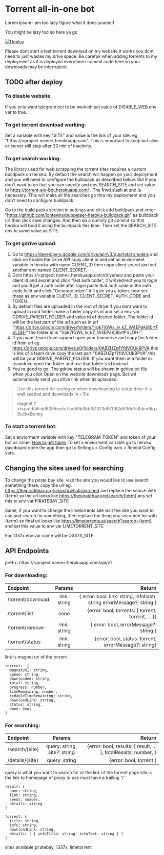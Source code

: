 # Torrent all-in-one bot

Lorem ipsum i am too lazy figure what it does yourself

You might be lazy too so here ya go:

[![Deploy](https://www.herokucdn.com/deploy/button.svg)](https://heroku.com/deploy?template=https://github.com/patheticGeek/torrent-aio-bot)

Please dont start a test torrent download on my website it works you dont need to just wastes my drive space. Be carefuk when adding torrents to my deployment as it is deployed everytime i commit code here so your downloads may be interrupted.

## TODO after deploy

### To disable website

If you only want telegram bot to be workinh set value of DISABLE_WEB env var to true.

### To get torrent download working:

Set a variable with key "SITE" and value is the link of your site. eg. "https://\<project name>.herokuapp.com". This is important to keep bot alive or server will stop after 30 min of inactivity.

### To get search working:

The library used for web scrapping the torrent sites requires a custom buildpack on heroku. By default the search will happen on your deployment and you will need to configure the buildpack as described below. But if you don't want to do that you can specify and env SEARCH_SITE and set value to https://torrent-aio-bot.herokuapp.com/ . The frwd slash at end is necessary. This will make all the searches go thru my deployment and you don't need to configure buildpack.

Go to the build packs section in settings and click add buildpack and enter "https://github.com/jontewks/puppeteer-heroku-buildpack.git" as buildpack url then click save changes. And then do a dummy git commit so that heroku will buid it using the buildpack this time. Then set the SEARCH_SITE env to same value as SITE.

### To get gdrive upload:

1. Go to https://developers.google.com/drive/api/v3/quickstart/nodejs and click on Enable the Drive API
   copy client id and set an enviorment variable in heroku with name CLIENT_ID then copy client secret and set another env named CLIENT_SECRET.
2. Goto https://\<project name>.herokuapp.com/drivehelp and paste your client id and secret and click "Get auth code", it will redirect you to login and you'll get a auth code after login paste that auth code in the auth code feild and click "Generate token" it'll give you a token. now set these as env variable CLIENT_ID, CLIENT_SECRET, AUTH_CODE and TOKEN.
3. By default files are uploaded in the root of drive if you dont want to upload in root folder make a folder copy its id and set a env var GDRIVE_PARENT_FOLDER and value id of desired folder. The folder id will be the last part of the url such as in url "https://drive.google.com/drive/folders/1rpk7tGWs_lv_kZ_W4EPaKj8brfFVLOH-" the folder id is "1rpk7tGWs_lv_kZ_W4EPaKj8brfFVLOH-".
4. If you want team drive support open your teamdrive and copy the folder id from url eg. https://drive.google.com/drive/u/0/folders/0ABZHZpfYfdVCUk9PVA this is link of a team drive copy the last part "0ABZHZpfYfdVCUk9PVA" this will be your GDRIVE_PARENT_FOLDER. If you want them in a folder in teamdrive open the folder and use that folder's id instead.
5. You're good to go. The gdrive status will be shown in gdrive.txt file when you click Open on the website downloads page. Bot wil automatically send you drive link when its uploaded.

> Use this torrent for testing or when downloading to setup drive it is well seeded and downloads in ~10s
>
> magnet:?xt=urn:btih:dd8255ecdc7ca55fb0bbf81323d87062db1f6d1c&dn=Big+Buck+Bunny

### To start a torrent bot:

Set a enviorment variable with key "TELEGRAM_TOKEN" and token of your bot as value. [How to get token](https://core.telegram.org/bots/#creating-a-new-bot)
To set a enviorment variable go to heroku dashboard open the app then go to Settings > Config vars > Reveal Config vars.

## Changing the sites used for searching

To change the pirate bay site, visit the site you would like to use search something there, copy the url eg. https://thepiratebay.org/search/whatisearched and replace the search with {term} so the url looks like https://thepiratebay.org/search/{term} ans set this to env var PIRATEBAY_SITE

Same, if you want to change the limetorrents site visit the site you want to use and search for something, then replace the thing you searched for with {term} so final url looks like https://limetorrents.at/search?search={term} and set this value to env var LIMETORRENT_SITE

For 1337x env var name will be O337X_SITE

## API Endpoints

prefix: https://\<project name>.herokuapp.com/api/v1

### For downloading:

| Endpoint          |    Params    |                                                                Return |
| :---------------- | :----------: | --------------------------------------------------------------------: |
| /torrent/download | link: string | { error: bool, link: string, infohash: string errorMessage?: string } |
| /torrent/list     |     none     |                    {error: bool, torrents: [ torrent, torrent, ... ]} |
| /torrent/remove   | link: string |                                { error: bool, errorMessage?: string } |
| /torrent/status   | link: string |                 {error: bool, status: torrent, errorMessage?: string} |

link is magnet uri of the torrent

```
torrent:  {
  magnetURI: string,
  speed: string,
  downloaded: string,
  total: string,
  progress: number,
  timeRemaining: number,
  redableTimeRemaining: string,
  downloadLink: string,
  status: string,
  done: bool
}
```

### For searching:

| Endpoint        |            Params            |                                                          Return |
| :-------------- | :--------------------------: | --------------------------------------------------------------: |
| /search/{site}  | query: string, site?: string | {error: bool, results: [ result, ... ], totalResults: number, } |
| /details/{site} |        query: string         |                                         {error: bool, torrent } |

query is what you want to search for or the link of the torrent page
site is the link to homepage of proxy to use must have a trailing '/'

```
result: {
  name: string,
  link: string,
  seeds: number,
  details: string
}

torrent: {
  title: string,
  info: string,
  downloadLink: string,
  details: [ { infoTitle: string, infoText: string } ]
}
```

sites available piratebay, 1337x, limetorrent
